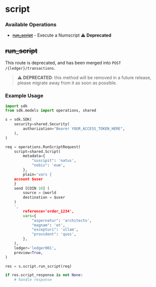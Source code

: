 # script

### Available Operations

* [~~run_script~~](#run_script) - Execute a Numscript :warning: **Deprecated**

## ~~run_script~~

This route is deprecated, and has been merged into `POST /{ledger}/transactions`.


> :warning: **DEPRECATED**: this method will be removed in a future release, please migrate away from it as soon as possible.

### Example Usage

```python
import sdk
from sdk.models import operations, shared

s = sdk.SDK(
    security=shared.Security(
        authorization="Bearer YOUR_ACCESS_TOKEN_HERE",
    ),
)

req = operations.RunScriptRequest(
    script=shared.Script(
        metadata={
            "suscipit": 'natus',
            "nobis": 'eum',
        },
        plain='vars {
    account $user
    }
    send [COIN 10] (
    	source = @world
    	destination = $user
    )
    ',
        reference='order_1234',
        vars={
            "aspernatur": 'architecto',
            "magnam": 'et',
            "excepturi": 'ullam',
            "provident": 'quos',
        },
    ),
    ledger='ledger001',
    preview=True,
)

res = s.script.run_script(req)

if res.script_response is not None:
    # handle response
```
